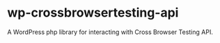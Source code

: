# wp-crossbrowsertesting-api
A WordPress php library for interacting with Cross Browser Testing API.
